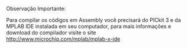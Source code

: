 Observação Importante:

Para compilar os códigos em Assembly você precisará do PICkit 3 e da MPLAB IDE instalada em seu computador, para mais informações
e download do compilador visite o site http://www.microchip.com/mplab/mplab-x-ide 

